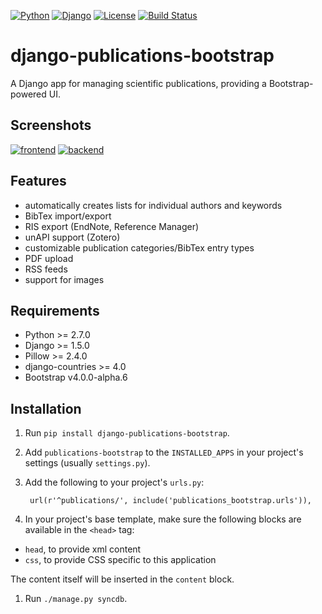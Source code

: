 [![Python](https://img.shields.io/badge/Python-2.7,3.3,3.4,3.5-blue.svg?style=flat-square)](/)
[![Django](https://img.shields.io/badge/Django-1.5,1.6,1.7,1.8,1.9,1.10-blue.svg?style=flat-square)](/)
[![License](https://img.shields.io/badge/License-MIT-blue.svg?style=flat-square)](/LICENSE)
[![Build Status](https://travis-ci.org/mbourqui/django-publications-bootstrap.svg?branch=master)](https://travis-ci.org/mbourqui/django-publications-bootstrap)
<!--[![Coverage Status](https://coveralls.io/repos/github/lucastheis/django-publications/badge.svg)](https://coveralls.io/github/lucastheis/django-publications)-->

# django-publications-bootstrap

A Django app for managing scientific publications, providing a Bootstrap-powered UI.


Screenshots
-----------

[![frontend][3]][1]
[![backend][4]][2]

[1]: https://raw.githubusercontent.com/mbourqui/django-publications-bootstrap/media/frontend.png
[2]: https://raw.githubusercontent.com/lucastheis/django-publications/media/backend.png
[3]: https://raw.githubusercontent.com/mbourqui/django-publications-bootstrap/media/frontend_small.png
[4]: https://raw.githubusercontent.com/lucastheis/django-publications/media/backend_small.png


Features
--------

* automatically creates lists for individual authors and keywords
* BibTex import/export
* RIS export (EndNote, Reference Manager)
* unAPI support (Zotero)
* customizable publication categories/BibTex entry types
* PDF upload
* RSS feeds
* support for images


Requirements
------------

* Python >= 2.7.0
* Django >= 1.5.0
* Pillow >= 2.4.0
* django-countries >= 4.0
* Bootstrap v4.0.0-alpha.6


Installation
------------

1. Run `pip install django-publications-bootstrap`.

1. Add `publications-bootstrap` to the `INSTALLED_APPS` in your project's settings (usually `settings.py`).

1. Add the following to your project's `urls.py`:

        url(r'^publications/', include('publications_bootstrap.urls')),

1. In your project's base template, make sure the following blocks are available in the `<head>` tag:
  * `head`, to provide xml content
  * `css`, to provide CSS specific to this application

  The content itself will be inserted in the `content` block.

1. Run `./manage.py syncdb`.
